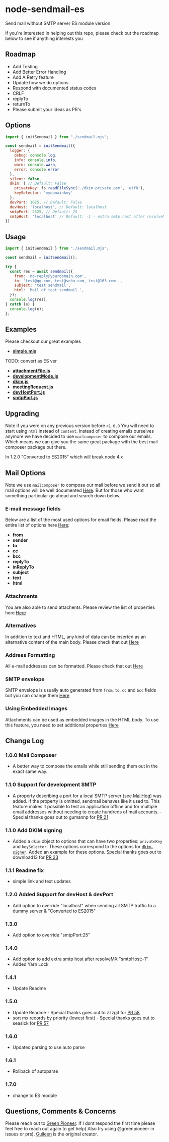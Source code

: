# node-sendmail-es

Send mail without SMTP server ES module version

If you're interested in helping out this repo, please check out the roadmap below to see if anything interests you

## Roadmap

* Add Testing
* Add Better Error Handling
* Add A Retry feature
* Update how we do options
* Respond with documented status codes
* CRLF
* replyTo
* returnTo
* Please submit your ideas as PR's

## Options

```js
import { initSendmail } from "./sendmail.mjs";

const sendmail = initSendmail({
  logger: {
    debug: console.log,
    info: console.info,
    warn: console.warn,
    error: console.error
  },
  silent: false,
  dkim: { // Default: False
    privateKey: fs.readFileSync('./dkim-private.pem', 'utf8'),
    keySelector: 'mydomainkey'
  },
  devPort: 1025, // Default: False
  devHost: 'localhost', // Default: localhost
  smtpPort: 2525, // Default: 25
  smtpHost: 'localhost' // Default: -1 - extra smtp host after resolveMX
})
```

## Usage

``` javascript
import { initSendmail } from "./sendmail.mjs";

const sendmail = initSendmail();

try {
  const res = await sendmail({
    from: 'no-reply@yourdomain.com',
    to: 'test@qq.com, test@sohu.com, test@163.com ',
    subject: 'test sendmail',
    html: 'Mail of test sendmail ',
  });
  console.log(res);
} catch (e) {
  console.log(e);
};
```

## Examples

Please checkout our great examples

- **[simple.mjs](https://github.com/guileen/node-sendmail/blob/master/examples/simple.mjs)**

TODO: convert as ES ver

- **[attachmentFile.js](https://github.com/guileen/node-sendmail/blob/master/examples/attachmentFile.js)**
- **[developmentMode.js](https://github.com/guileen/node-sendmail/blob/master/examples/developmentMode.js)**
- **[dkim.js](https://github.com/guileen/node-sendmail/blob/master/examples/dkim.js)**
- **[meetingRequest.js](https://github.com/guileen/node-sendmail/blob/master/examples/meetingRequest.js)**
- **[devHostPort.js](https://github.com/guileen/node-sendmail/blob/master/examples/devHostPort.js)**
- **[smtpPort.js](https://github.com/guileen/node-sendmail/blob/master/examples/smtpPort.js)**

## Upgrading

Note if you were on any previous version before `<1.0.0` You will need to start using `html` instead of `content`. Instead of creating emails ourselves anymore we have decided to use `mailcomposer` to compose our emails. Which means we can give you the same great package with the best mail composer package out there. 

In 1.2.0 "Converted to ES2015" which will break node 4.x 

## Mail Options

Note we use `mailcomposer` to compose our mail before we send it out so all mail options will be well documented [Here](https://github.com/nodemailer/mailcomposer). But for those who want something particular go ahead and search down below.

### E-mail message fields

Below are a list of the most used options for email fields. Please read the entire list of options here [Here](https://github.com/nodemailer/mailcomposer#e-mail-message-fields):

- **from** 
- **sender** 
- **to** 
- **cc** 
- **bcc**
- **replyTo**
- **inReplyTo**
- **subject**
- **text**
- **html**

### Attachments

You are also able to send attachents. Please review the list of properties here [Here](https://github.com/nodemailer/mailcomposer#attachments)

### Alternatives

In addition to text and HTML, any kind of data can be inserted as an alternative content of the main body. Please check that out [Here](https://github.com/nodemailer/mailcomposer#alternatives)

### Address Formatting

All e-mail addresses can be formatted. Please check that out [Here](https://github.com/nodemailer/mailcomposer#address-formatting)

### SMTP envelope

SMTP envelope is usually auto generated from `from`, `to`, `cc` and `bcc` fields but you can change them [Here](https://github.com/nodemailer/mailcomposer#smtp-envelope)

### Using Embedded Images

Attachments can be used as embedded images in the HTML body. To use this feature, you need to set additional properties [Here](https://github.com/nodemailer/mailcomposer#using-embedded-images)

## Change Log

### 1.0.0 Mail Composer

* A better way to compose the emails while still sending them out in the exact same way.

### 1.1.0 Support for development SMTP

* A property describing a port for a local SMTP server (see [MailHog](https://github.com/mailhog/MailHog)) was added. If the property is omitted, sendmail behaves like it used to. This feature makes it possible to test an application offline and for multiple email addresses without needing to create hundreds of mail accounts. - Special thanks goes out to  gumannp for [PR 21](https://github.com/guileen/node-sendmail/pull/21)

### 1.1.0 Add DKIM signing

* Added a `dkim` object to options that can have two properties: `privateKey` and `keySelector`. These options correspond to the options for [`dkim-signer`](https://github.com/andris9/dkim-signer). Added an example for these options. Special thanks goes out to download13 for [PR 23](https://github.com/guileen/node-sendmail/pull/23)

### 1.1.1 Readme fix

* simple link and text updates

### 1.2.0 Added Support for devHost & devPort

* Add option to override "localhost" when sending all SMTP traffic to a dummy server & "Converted to ES2015" 

### 1.3.0

* Add option to override "smtpPort:25" 

### 1.4.0

* Add option to add extra smtp host after resolveMX "smtpHost:-1"
* Added Yarn Lock

### 1.4.1

* Update Readme 

### 1.5.0

* Update Readme  - Special thanks goes out to zzzgit for [PR 58](https://github.com/guileen/node-sendmail/pull/58)
* sort mx records by priority (lowest first)  - Special thanks goes out to seasick for [PR 57](https://github.com/guileen/node-sendmail/pull/57)

### 1.6.0

* Updated parsing to use auto parse

### 1.6.1

* Rollback of autoparse

### 1.7.0

* change to ES module

## Questions, Comments & Concerns

Please reach out to [Green Pioneer](https://github.com/greenpioneer). If I dont respond the first time please feel free to reach out again to get help( Also try using @greenpioneer in issues or prs). [Guileen](https://github.com/guileen) is the original creator.
